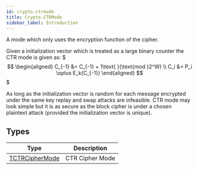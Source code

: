 ```yaml
---
id: crypto.ctrmode
title: Crypto.CTRMode
sidebar_label: Introduction
---
```



A mode which only uses the encryption function of the cipher.

Given a initialization vector which is treated as a large binary counter the CTR mode is given as:
$$$
\begin{aligned}
C_{-1} &= C_{-1} + 1\text{ }(\text{mod }2^W) \\
C_i &= P_i \oplus E_k(C_{-1})
\end{aligned}
$$$

As long as the initialization vector is random for each message encrypted under the same key replay and swap attacks are infeasible.
CTR mode may look simple but it is as secure as the block cipher is under a chosen plaintext attack (provided the initialization vector is unique).


## Types
| Type | Description |
|---|---|
| [TCTRCipherMode](../../crypto/crypto.ctrmode/tctrciphermode) | CTR Cipher Mode |

